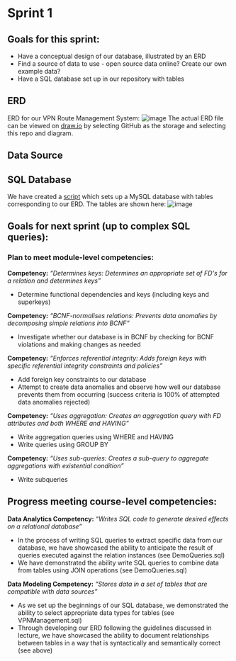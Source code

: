 # Sprint 1
## Goals for this sprint:
* Have a conceptual design of our database, illustrated by an ERD
* Find a source of data to use - open source data online? Create our own example data?
* Have a SQL database set up in our repository with tables

## ERD
ERD for our VPN Route Management System:
![image](https://github.com/macsyd/csc370-database-project/assets/91709747/0cffcc81-5e2d-4491-89d9-3666f121a2fa)
The actual ERD file can be viewed on [draw.io](draw.io) by selecting GitHub as the storage and selecting this repo and diagram.

## Data Source

## SQL Database
We have created a [script](https://github.com/macsyd/csc370-database-project/blob/main/VPNManagement.sql) which sets up a MySQL database with tables corresponding to our ERD. The tables are shown here:
![image](https://github.com/macsyd/csc370-database-project/assets/91709747/7520c126-66f2-466f-b74d-51afed35e102)

## Goals for next sprint (up to complex SQL queries):
### Plan to meet module-level competencies:
**Competency:** *“Determines keys: Determines an appropriate set of FD's for a relation and determines keys”* <br>
+ Determine functional dependencies and keys (including keys and superkeys)

**Competency:** *“BCNF-normalises relations: Prevents data anomalies by decomposing simple relations into BCNF”* <br>
+ Investigate whether our database is in BCNF by checking for BCNF violations and making changes as needed

**Competency:** *“Enforces referential integrity: Adds foreign keys with specific referential integrity constraints and policies”* <br>
+ Add foreign key constraints to our database
+ Attempt to create data anomalies and observe how well our database prevents them from occurring (success criteria is 100% of attempted data anomalies rejected)

**Competency:** *“Uses aggregation: Creates an aggregation query with FD attributes and both WHERE and HAVING”* <br>
+ Write aggregation queries using WHERE and HAVING
+ Write queries using GROUP BY

**Competency:** *“Uses sub-queries: Creates a sub-query to aggregate aggregations with existential condition”* <br>
+ Write subqueries

## Progress meeting course-level competencies:
**Data Analytics Competency:** *“Writes SQL code to generate desired effects on a relational database”* <br>
+ In the process of writing SQL queries to extract specific data from our database, we have showcased the ability to anticipate the result of queries executed against the relation instances (see DemoQueries.sql)
+ We have demonstrated the ability write SQL queries to combine data from tables using JOIN operations (see DemoQueries.sql)

**Data Modeling Competency:** *“Stores data in a set of tables that are compatible with data sources”* <br>
+ As we set up the beginnings of our SQL database, we demonstrated the ability to select appropriate data types for tables (see VPNManagement.sql)
+ Through developing our ERD following the guidelines discussed in lecture, we have showcased the ability to document relationships between tables in a way that is syntactically and semantically correct (see above)
